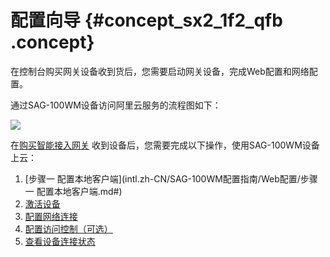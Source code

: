 # 配置向导 {#concept_sx2_1f2_qfb .concept}

在控制台购买网关设备收到货后，您需要启动网关设备，完成Web配置和网络配置。

通过SAG-100WM设备访问阿里云服务的流程图如下：

![](http://static-aliyun-doc.oss-cn-hangzhou.aliyuncs.com/assets/img/40488/155616106821207_zh-CN.png)

在[购买智能接入网关](../../../../intl.zh-CN/购买指南/购买智能接入网关.md#) 收到设备后，您需要完成以下操作，使用SAG-100WM设备上云：

1.  [步骤一 配置本地客户端](intl.zh-CN/SAG-100WM配置指南/Web配置/步骤一 配置本地客户端.md#) 
2.   [激活设备](intl.zh-CN/SAG-100WM配置指南/激活设备.md#) 
3.   [配置网络连接](intl.zh-CN/SAG-100WM配置指南/配置网络连接.md#) 
4.  [配置访问控制（可选）](intl.zh-CN/SAG-100WM配置指南/配置访问控制（可选）.md#)
5.   [查看设备连接状态](intl.zh-CN/SAG-100WM配置指南/查看设备连接状态.md#) 

